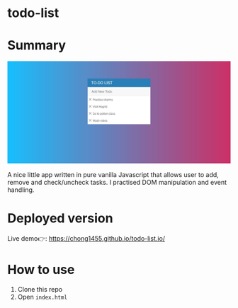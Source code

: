 # todo-list

# Summary
![Image of home](https://github.com/Chong1455/vue-portfolio/blob/master/src/assets/project5.jpg)

A nice little app written in pure vanilla Javascript that allows user to add, remove and check/uncheck tasks. I practised DOM manipulation and event handling.

# Deployed version
Live demo👉: https://chong1455.github.io/todo-list.io/

# How to use
1. Clone this repo
2. Open `index.html`
